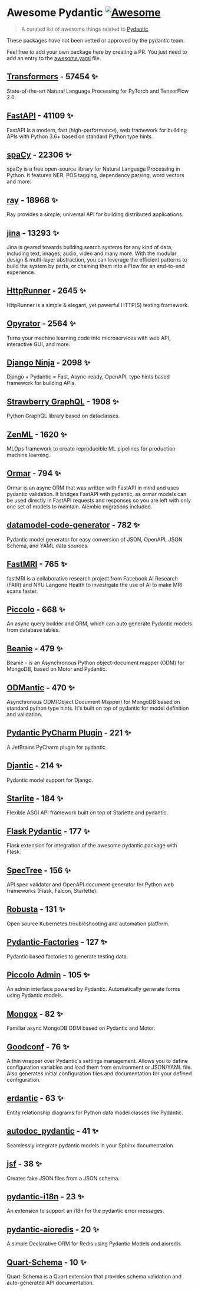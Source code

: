 # Awesome Pydantic [![Awesome](https://awesome.re/badge-flat.svg)](https://github.com/sindresorhus/awesome)

> A curated list of awesome things related to [Pydantic](https://pydantic-docs.helpmanual.io/).

These packages have not been vetted or approved by the pydantic team.

Feel free to add your own package here by creating a PR. You just need to add an entry to the [awesome.yaml](./awesome.yaml) file.


## [Transformers](https://github.com/huggingface/transformers) - 57454 ✨

State-of-the-art Natural Language Processing for PyTorch and TensorFlow 2.0.

## [FastAPI](https://github.com/tiangolo/fastapi) - 41109 ✨

FastAPI is a modern, fast (high-performance), web framework for building APIs with Python 3.6+ based on standard Python type hints.

## [spaCy](https://github.com/explosion/spaCy) - 22306 ✨

spaCy is a free open-source library for Natural Language Processing in Python. It features NER, POS tagging, dependency parsing, word vectors and more.

## [ray](https://github.com/ray-project/ray) - 18968 ✨

Ray provides a simple, universal API for building distributed applications.

## [jina](https://github.com/jina-ai/jina) - 13293 ✨

Jina is geared towards building search systems for any kind of data, including text, images, audio, video and many more. With the modular design & multi-layer abstraction, you can leverage the efficient patterns to build the system by parts, or chaining them into a Flow for an end-to-end experience.

## [HttpRunner](https://github.com/httprunner/httprunner) - 2645 ✨

HttpRunner is a simple & elegant, yet powerful HTTP(S) testing framework.

## [Opyrator](https://github.com/ml-tooling/opyrator) - 2564 ✨

Turns your machine learning code into microservices with web API, interactive GUI, and more.

## [Django Ninja](https://github.com/vitalik/django-ninja) - 2098 ✨

Django + Pydantic = Fast, Async-ready, OpenAPI, type hints based framework for building APIs.

## [Strawberry GraphQL](https://github.com/strawberry-graphql/strawberry) - 1908 ✨

Python GraphQL library based on dataclasses.

## [ZenML](https://github.com/zenml-io/zenml) - 1620 ✨

MLOps framework to create reproducible ML pipelines for production machine learning.

## [Ormar](https://github.com/collerek/ormar) - 794 ✨

Ormar is an async ORM that was written with FastAPI in mind and uses pydantic validation. It bridges FastAPI with pydantic, as ormar models can be used directly in FastAPI requests and responses so you are left with only one set of models to maintain. Alembic migrations included.

## [datamodel-code-generator](https://github.com/koxudaxi/datamodel-code-generator) - 782 ✨

Pydantic model generator for easy conversion of JSON, OpenAPI, JSON Schema, and YAML data sources.

## [FastMRI](https://github.com/facebookresearch/fastMRI) - 765 ✨

fastMRI is a collaborative research project from Facebook AI Research (FAIR) and NYU Langone Health to investigate the use of AI to make MRI scans faster.

## [Piccolo](https://github.com/piccolo-orm/piccolo) - 668 ✨

An async query builder and ORM, which can auto generate Pydantic models from database tables.

## [Beanie](https://github.com/roman-right/beanie) - 479 ✨

Beanie - is an Asynchronous Python object-document mapper (ODM) for MongoDB, based on Motor and Pydantic.

## [ODMantic](https://github.com/art049/odmantic) - 470 ✨

Asynchronous ODM(Object Document Mapper) for MongoDB based on standard python type hints. It's built on top of pydantic for model definition and validation.

## [Pydantic PyCharm Plugin](https://github.com/koxudaxi/pydantic-pycharm-plugin) - 221 ✨

A JetBrains PyCharm plugin for pydantic.

## [Djantic](https://github.com/jordaneremieff/djantic) - 214 ✨

Pydantic model support for Django.

## [Starlite](https://github.com/Goldziher/starlite) - 184 ✨

Flexible ASGI API framework built on top of Starlette and pydantic.

## [Flask Pydantic](https://github.com/bauerji/flask_pydantic) - 177 ✨

Flask extension for integration of the awesome pydantic package with Flask.

## [SpecTree](https://github.com/0b01001001/spectree) - 156 ✨

API spec validator and OpenAPI document generator for Python web frameworks (Flask, Falcon, Starlette).

## [Robusta](https://github.com/robusta-dev/robusta) - 131 ✨

Open source Kubernetes troubleshooting and automation platform.

## [Pydantic-Factories](https://github.com/Goldziher/pydantic-factories) - 127 ✨

Pydantic based factories to generate testing data.

## [Piccolo Admin](https://github.com/piccolo-orm/piccolo_admin) - 105 ✨

An admin interface powered by Pydantic. Automatically generate forms using Pydantic models.

## [Mongox](https://github.com/aminalaee/mongox) - 82 ✨

Familiar async MongoDB ODM based on Pydantic and Motor.

## [Goodconf](https://github.com/lincolnloop/goodconf) - 76 ✨

A thin wrapper over Pydantic's settings management. Allows you to define configuration variables and load them from environment or JSON/YAML file. Also generates initial configuration files and documentation for your defined configuration.

## [erdantic](https://github.com/drivendataorg/erdantic) - 63 ✨

Entity relationship diagrams for Python data model classes like Pydantic.

## [autodoc_pydantic](https://github.com/mansenfranzen/autodoc_pydantic) - 41 ✨

Seamlessly integrate pydantic models in your Sphinx documentation.

## [jsf](https://github.com/ghandic/jsf) - 38 ✨

Creates fake JSON files from a JSON schema.

## [pydantic-i18n](https://github.com/boardpack/pydantic-i18n) - 23 ✨

An extension to support an i18n for the pydantic error messages.

## [pydantic-aioredis](https://github.com/andrewthetechie/pydantic-aioredis) - 20 ✨

A simple Declarative ORM for Redis using Pydantic Models and aioredis

## [Quart-Schema](https://gitlab.com/pgjones/quart-schema) - 10 ✨

Quart-Schema is a Quart extension that provides schema validation and auto-generated API documentation.
